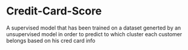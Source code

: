 # Credit-Card-Score
A supervised model that has been trained on a dataset generted by an unsupervised model in order to predict to which cluster each customer belongs based on his cred card info
